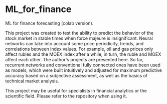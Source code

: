 # ML_for_finance
ML for finance forecasting (colab version).

This project was created to test the ability to predict the behavior of the stock market in stable times when force majeure is insignificant. Neural networks can take into account some price periodicity, trends, and correlations between index values. For example, oil and gas prices only affect rubles and the MOEX index after a while, in turn, the ruble and MOEX affect each other. The author's projects are presented here. So far, recurrent networks and conventional fully connected ones have been used as models, which were built intuitively and adjusted for maximum predictive accuracy based on a subjective assessment, as well as the basics of technical market analysis.

This project may be useful for specialists in financial analytics or the scientific field. Please refer to the repository when using it.
